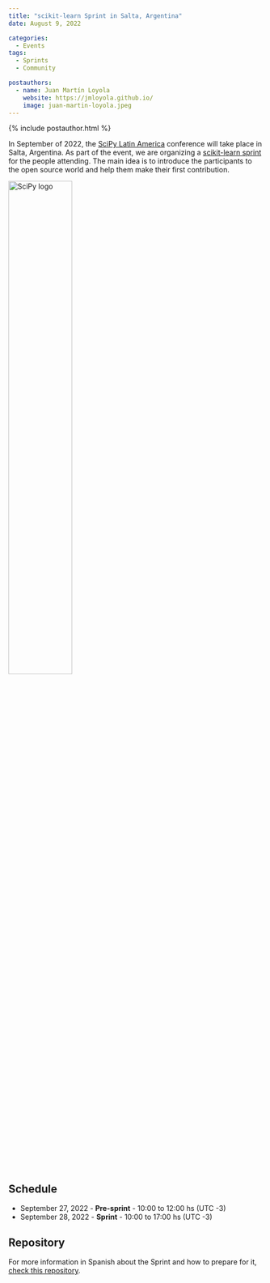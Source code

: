 ```yaml
---
title: "scikit-learn Sprint in Salta, Argentina"
date: August 9, 2022

categories:
  - Events
tags:
  - Sprints
  - Community

postauthors:
  - name: Juan Martín Loyola
    website: https://jmloyola.github.io/
    image: juan-martin-loyola.jpeg
---
```

<div>
  {% include postauthor.html %}
</div>

In September of 2022, the [SciPy Latin America](https://pythoncientifico.ar/) conference will take place in Salta, Argentina.
As part of the event, we are organizing a [scikit-learn sprint](https://pythoncientifico.ar/events/sprints/) for the people attending.
The main idea is to introduce the participants to the open source world and help them make their first contribution.

<img src="https://pythoncientifico.ar/static/assets/images/scipy-la-2022_logo.png" alt="SciPy logo" width="50%" height="50%" >

## Schedule
- September 27, 2022 - **Pre-sprint** - 10:00 to 12:00 hs (UTC -3)
- September 28, 2022 - **Sprint** - 10:00 to 17:00 hs (UTC -3)

## Repository
For more information in Spanish about the Sprint and how to prepare for it, [check this repository](https://github.com/jmloyola/sklearn-sprint-argentina-2022).
